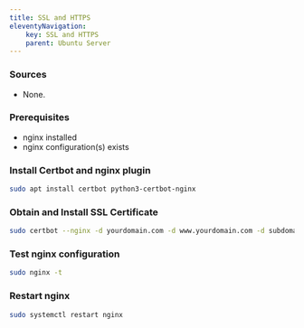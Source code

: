 ```yaml
---
title: SSL and HTTPS
eleventyNavigation:
    key: SSL and HTTPS
    parent: Ubuntu Server
---
```

### Sources
- None.
### Prerequisites
- nginx installed
- nginx configuration(s) exists
### Install Certbot and nginx plugin
```bash
sudo apt install certbot python3-certbot-nginx
```
### Obtain and Install SSL Certificate
```bash
sudo certbot --nginx -d yourdomain.com -d www.yourdomain.com -d subdomain.yourdomain.com
```
### Test nginx configuration
```bash
sudo nginx -t
```
### Restart nginx
```bash
sudo systemctl restart nginx
```
